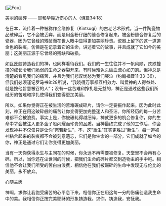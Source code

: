 [![Foo](https://drive.google.com/uc?id=/0B0fmW_TsoVUOMlBrUVhXM2Rvazg)]





美丽的破碎
—— 耶和华靠近伤心的人（诗篇34:18）

在日本，流传着一种被称作金缮修复（Kintsugi）的古老艺术形式。当一件陶瓷物品破碎后，它不会被丢弃，而是用金粉仔细的缝合修复起来。被金粉缝合修复后的瓷器，因为它曾经的残破而在世人眼中显得更加美丽珍贵。瓷器上留下的这一道道金色的裂痕，仿佛是在记录着它的生命，讲述着它的故事，并且成就了它如今的美丽；这美丽正源于它曾经的残缺和破损。

如瓦匠般铸造我们的神，也同样看待我们。我们的一生往往并不一帆风顺，跌跌撞撞的成长令我们脆弱的生命之器裂开来，有时候难免头破血流心如刀割。但神总是清楚的看见我们的痛苦，并且为我们悲叹忧愁为我们哭泣（约翰福音11:33-36），但我们必须谨记罗马书8:28所说，“我晓得万事都互相效力、叫爱神的人得益处、就是按他旨意被召的人”；没有一丝苦难和挣扎是无益的，神正是通过这些我们所经历的苦难和挣扎使得我们变得更加美丽。

所以，如果你觉得正在被生活的苦难碾成碎片，请你一定要振作起来。因为此时此刻，神正在用这破碎般的痛苦让你变得更加完整迷人和圣洁。你所经历的每一分苦难都不会被浪费。事实上是，你被碾轧得越细碎，神就更多的机会修复你，你的生命中才会被注入更多金子般闪耀而珍贵的品质。当神最终完成了他的工作后，你会发现神并不仅仅只是让你“宛若新生”，不，这“重生”其实更胜过“新生”。每一道被神粘合起来的裂痕都不会被刻意遗忘，它们是你生命的一部分，它们成就了如今的你，神正是通过它们让你变得更加美丽。

当有一天你获得永生与主同在的时候，你永远不再需要被修复。天堂里不会再有心碎。所以，当你还在尘世间的时候，把我们生命的碎片都交到造物主的手中吧。相信他不会让我们所受的苦白白浪费，相信他在我们被碾碎的生命中发现无与伦比的美丽，永不放弃。

心随主愿

神啊，求你让我饱受痛苦的心平息下来，相信你正在用这每一分的伤痛创造我生命中的美。我相信你正按完美耶稣的形象铸造我。求你，铸造我，安抚我。
